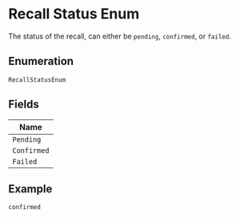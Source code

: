 
# Recall Status Enum

The status of the recall, can either be `pending`, `confirmed`, or `failed`.

## Enumeration

`RecallStatusEnum`

## Fields

| Name |
|  --- |
| `Pending` |
| `Confirmed` |
| `Failed` |

## Example

```
confirmed
```

